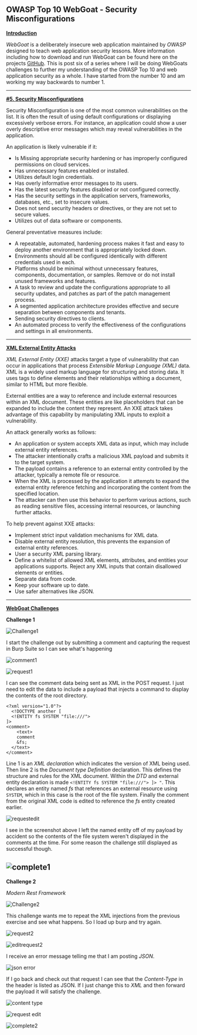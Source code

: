 ## **OWASP Top 10 WebGoat - Security Misconfigurations**

<ins>**Introduction**</ins>

*WebGoat* is a deliberately insecure web application maintained by *OWASP* designed to teach web application security lessons. More information including how to download and run WebGoat can be found here on the projects [GitHub](https://github.com/WebGoat/WebGoat).
This is post six of a series where I will be doing WebGoats challenges to further my understanding of the OWASP Top 10 and web application security as a whole. I have started from the number 10 and am working my way backwards to number 1.

---

<ins> **\#5. Security Misconfigurations** </ins>
  
  Security Misconfiguration is one of the most common vulnerabilities on the list. It is often the result of using default configurations or displaying excessively verbose errors. For instance, an application could show a user overly descriptive error messages which may reveal vulnerabilities in the application.  

An application is likely vulnerable if it: 

* Is Missing appropriate security hardening or has improperly configured permissions on cloud services.  
* Has unnecessary features enabled or installed. 
* Utilizes default login credentials. 
* Has overly informative error messages to its users. 
* Has the latest security features disabled or not configured correctly. 
* Has the security settings in the application servers, frameworks, databases, etc., set to insecure values. 
* Does not send security headers or directives, or they are not set to secure values. 
* Utilizes out of data software or components. 

General preventative measures include:

* A repeatable, automated, hardening process makes it fast and easy to deploy another environment that is appropriately locked down.   
* Environments should all be configured identically with different credentials used in each. 
* Platforms should be minimal without unnecessary features, components, documentation, or samples. Remove or do not install unused frameworks and features. 
* A task to review and update the configurations appropriate to all security updates, and patches as part of the patch management process. 
* A segmented application architecture provides effective and secure separation between components and tenants. 
* Sending security directives to clients. 
* An automated process to verify the effectiveness of the configurations and settings in all environments. 

---

<ins> **XML External Entity Attacks** </ins>

*XML External Entity (XXE)* attacks target a type of vulnerability that can occur in applications that process *Extensible Markup Language (XML)* data. XML is a widely used markup language for structuring and storing data. It uses tags to define elements and their relationships withing a document, similar to HTML but more flexible. 

External entities are a way to reference and include external resources within an XML document. These entities are like placeholders that can be expanded to include the content they represent. An XXE attack takes advantage of this capability by manipulating XML inputs to exploit a vulnerability. 

An attack generally works as follows:

* An application or system accepts XML data as input, which may include external entity references. 
* The attacker intentionally crafts a malicious XML payload and submits it to the target system. 
* The payload contains a reference to an external entity controlled by the attacker, typically a remote file or resource. 
* When the XML is processed by the application it attempts to expand the external entity reference fetching and incorporating the content from the specified location. 
* The attacker can then use this behavior to perform various actions, such as reading sensitive files, accessing internal resources, or launching further attacks. 

To help prevent against XXE attacks: 

* Implement strict input validation mechanisms for XML data.  
* Disable external entity resolution, this prevents the expansion of external entity references. 
* User a security XML parsing library. 
* Define a whitelist of allowed XML elements, attributes, and entities your applications supports. Reject any XML inputs that contain disallowed elements or entities. 
* Separate data from code. 
* Keep your software up to date. 
* Use safer alternatives like JSON. 

---

<ins> **WebGoat Challenges** </ins>

**Challenge 1**

![Challenge1](/docs/assets/images/webgoat/misconfigs/xxe01.png) 

I start the challenge out by submitting a comment and capturing the request in Burp Suite so I can see what's happening  

![comment1](/docs/assets/images/webgoat/misconfigs/xxe02.png)

![request1](/docs/assets/images/webgoat/misconfigs/xxe03.png)

I can see the comment data being sent as XML in the POST request. I just need to edit the data to include a payload that injects a command to display the contents of the root directory. 

```
<?xml version="1.0"?> 
  <!DOCTYPE another [ 
  <!ENTITY fs SYSTEM "file:///"> 
]> 
<comment> 
    <text> 
    comment
    &fs; 
  </text> 
</comment> 
```
Line 1 is an *XML declaration* which indicates the version of XML being used. Then line 2 is the *Document type Definition* declaration. This defines the structure and rules for the XML document. Within the *DTD* and external entity declaration is made `<!ENTITY fs SYSTEM "file:///"> ]> "`. This declares an entity named *fs* that references an external resource using `SYSTEM`, which in this case is the root of the file system. Finally the comment from the original XML code is edited to reference the *fs* entity created earlier. 


![requestedit](/docs/assets/images/webgoat/misconfigs/xxe04.png)

I see in the screenshot above I left the named entity off of my payload by accident so the contents of the file system weren't displayed in the comments at the time. For some reason the challenge still displayed as successful though.

![complete1](/docs/assets/images/webgoat/misconfigs/xxe05.png)
---

**Challenge 2**

*Modern Rest Framework*

![Challenge2](/docs/assets/images/webgoat/misconfigs/xxe06.png)

This challenge wants me to repeat the XML injections from the previous exercise and see what happens. So I load up burp and try again. 

![request2](/docs/assets/images/webgoat/misconfigs/xxe07.png)

![editrequest2](/docs/assets/images/webgoat/misconfigs/xxe08.png)

I receive an error message telling me that I am posting *JSON*.

![json error](/docs/assets/images/webgoat/misconfigs/xxe09.png)

If I go back and check out that request I can see that the *Content-Type* in the header is listed as JSON. If I just change this to *XML* and then forward the payload it will satisfy the challenge. 

![content type](/docs/assets/images/webgoat/misconfigs/xxe10.png)

![request edit](/docs/assets/images/webgoat/misconfigs/xxe11.png)

![complete2](/docs/assets/images/webgoat/misconfigs/xxe12.png)


